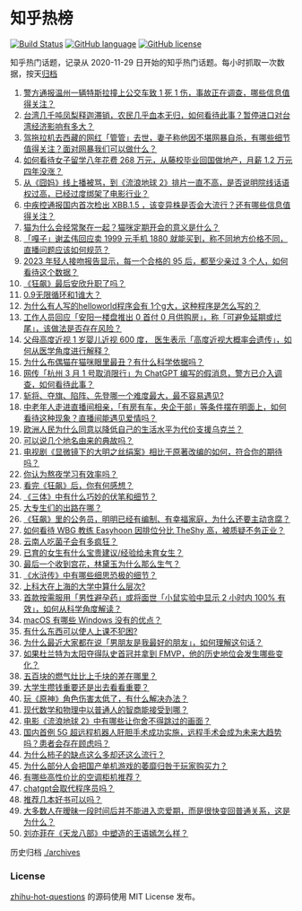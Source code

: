 # 知乎热榜
[![Build Status](https://github.com/ToWeLong/zhihu-hot-questions/workflows/CI/badge.svg)](https://github.com/ToWeLong/zhihu-hot-questions/actions)
[![GitHub language](https://img.shields.io/badge/language-golang-orange.svg)](https://golang.org/)
[![GitHub license](https://img.shields.io/github/license/ToWeLong/zhihu-hot-questions)](https://github.com/ToWeLong/zhihu-hot-questions/blob/main/LICENSE)

知乎热门话题，记录从 2020-11-29 日开始的知乎热门话题。每小时抓取一次数据，按天[归档](./archives)

<!-- BEGIN -->

1. [警方通报温州一辆特斯拉撞上公交车致 1 死 1 伤，事故正在调查，哪些信息值得关注？](https://www.zhihu.com/question/584643377)
1. [台湾几千吨凤梨释迦滞销，农民几乎血本无归，如何看待此事？暂停进口对台湾经济影响有多大？](https://www.zhihu.com/question/584364594)
1. [驾拖拉机去西藏的网红「管管」去世，妻子称他因不堪网暴自杀，有哪些细节值得关注？面对网暴我们可以做什么？](https://www.zhihu.com/question/584352305)
1. [如何看待女子留学八年花费 268 万元，从藤校毕业回国做地产，月薪 1.2 万元四年没涨？](https://www.zhihu.com/question/584383340)
1. [从《囧妈》线上播被骂，到《流浪地球 2》排片一直不高，是否说明院线话语权过高，已经过度绑架了电影行业？](https://www.zhihu.com/question/584304661)
1. [中疾控通报国内首次检出 XBB.1.5 ，该变异株是否会大流行？还有哪些信息值得关注？](https://www.zhihu.com/question/584629399)
1. [猫为什么会经常聚在一起？猫咪定期开会的意义是什么？](https://www.zhihu.com/question/50987348)
1. [「嘎子」谢孟伟回应卖 1999 元手机 1880 就能买到，称不同地方价格不同，直播问题应该如何规范？](https://www.zhihu.com/question/583738375)
1. [2023 年轻人接吻报告显示，每一个合格的 95 后，都至少亲过 3 个人，如何看待这个数据？](https://www.zhihu.com/question/584005333)
1. [《狂飙》最后安欣升职了吗？](https://www.zhihu.com/question/581763192)
1. [0.9无限循环和1谁大？](https://www.zhihu.com/question/443556633)
1. [为什么有人写的helloworld程序会有 1个g大，这种程序是怎么写的？](https://www.zhihu.com/question/434695322)
1. [工作人员回应「安阳一楼盘推出 0 首付 0 月供购房」，称「可避免延期或烂尾」，该做法是否存在风险？](https://www.zhihu.com/question/584648647)
1. [父母高度近视 1 岁婴儿近视 600 度， 医生表示「高度近视大概率会遗传」，如何从医学角度进行解释？](https://www.zhihu.com/question/584392569)
1. [为什么布偶猫在猫咪眼里最丑？有什么科学依据吗？](https://www.zhihu.com/question/577672314)
1. [网传「杭州 3 月 1 号取消限行」为 ChatGPT 编写的假消息，警方已介入调查，如何看待此事？](https://www.zhihu.com/question/584567923)
1. [斩将、夺旗、陷阵、先登哪一个难度最大，最不容易遇见?](https://www.zhihu.com/question/583745468)
1. [中老年人走进直播间相亲，「有房有车，央企干部」等条件摆在明面上，如何看待这种现象？直播间能遇见爱情吗？](https://www.zhihu.com/question/583977318)
1. [欧洲人民为什么同意以降低自己的生活水平为代价支援乌克兰？](https://www.zhihu.com/question/584091340)
1. [可以说几个地名由来的典故吗？](https://www.zhihu.com/question/568148530)
1. [电视剧《显微镜下的大明之丝绢案》相比于原著改编的如何，符合你的期待吗？](https://www.zhihu.com/question/582998956)
1. [你认为熬夜学习有效率吗？](https://www.zhihu.com/question/581760063)
1. [看完《狂飙》后，你有何感想？](https://www.zhihu.com/question/580652742)
1. [《三体》中有什么巧妙的伏笔和细节？](https://www.zhihu.com/question/50591446)
1. [大专生们的出路在哪？](https://www.zhihu.com/question/547451183)
1. [《狂飙》里的公务员，明明已经有编制、有幸福家庭，为什么还要主动贪腐？](https://www.zhihu.com/question/584258274)
1. [如何看待 WBG 教练 Easyhoon 因排位分比 TheShy 高，被质疑不务正业？](https://www.zhihu.com/question/584431102)
1. [云南人吃菌子会有多疯狂？](https://www.zhihu.com/question/347172987)
1. [已育的女生有什么宝贵建议/经验给未育女生？](https://www.zhihu.com/question/581710282)
1. [最后一个收到宫花，林黛玉为什么那么生气？](https://www.zhihu.com/question/584366044)
1. [《水浒传》中有哪些细思恐极的细节？](https://www.zhihu.com/question/30081565)
1. [上科大在上海的大学中算什么层次?](https://www.zhihu.com/question/525593347)
1. [首款按需服用「男性避孕药」或将面世「小鼠实验中显示 2 小时内 100% 有效」，如何从科学角度解读？](https://www.zhihu.com/question/584397660)
1. [macOS 有哪些 Windows 没有的优点？](https://www.zhihu.com/question/24155473)
1. [有什么东西可以使人上课不犯困?](https://www.zhihu.com/question/583896403)
1. [为什么最近大家都在说「男朋友是我最好的朋友」，如何理解这句话？](https://www.zhihu.com/question/578467165)
1. [如果杜兰特为太阳夺得队史首冠并拿到 FMVP，他的历史地位会发生哪些变化？](https://www.zhihu.com/question/583519310)
1. [五百块的燃气灶比上千块的差在哪里？](https://www.zhihu.com/question/447493535)
1. [大学生攒钱重要还是出去看看重要？](https://www.zhihu.com/question/583466227)
1. [玩《原神》角色伤害太低了，有什么解决办法？](https://www.zhihu.com/question/582334268)
1. [现代数学和物理中以普通人的智商能接受到哪？](https://www.zhihu.com/question/583685031)
1. [电影《流浪地球 2》中有哪些让你舍不得跳过的画面？](https://www.zhihu.com/question/583937538)
1. [国内首例 5G 超远程机器人肝胆手术成功实施，远程手术会成为未来大趋势吗？患者会存在顾虑吗？](https://www.zhihu.com/question/584411921)
1. [为什么柿子的缺点这么多却还这么流行？](https://www.zhihu.com/question/570414786)
1. [为什么部分人会把国产单机游戏的萎靡归咎于玩家购买力？](https://www.zhihu.com/question/584149153)
1. [有哪些高性价比的空调柜机推荐？](https://www.zhihu.com/question/568860403)
1. [chatgpt会取代程序员吗？](https://www.zhihu.com/question/584281350)
1. [推荐几本好书可以吗？](https://www.zhihu.com/question/577618428)
1. [大多数人在暧昧一段时间后并不能进入恋爱期，而是很快变回普通关系，这是为什么？](https://www.zhihu.com/question/578928380)
1. [刘亦菲在《天龙八部》中塑造的王语嫣怎么样？](https://www.zhihu.com/question/579550990)

<!-- END -->

历史归档 [./archives](./archives)


### License
[zhihu-hot-questions](https://github.com/towelong/zhihu-hot-questions) 的源码使用 MIT License 发布。